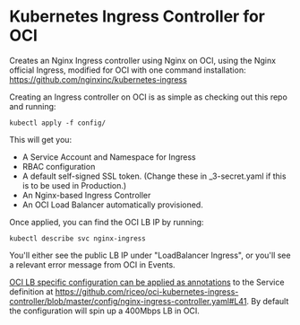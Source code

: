 # Kubernetes Ingress Controller for OCI

Creates an Nginx Ingress controller using Nginx on OCI, using the Nginx official Ingress, modified for OCI with one command installation: https://github.com/nginxinc/kubernetes-ingress 

Creating an Ingress controller on OCI is as simple as checking out this repo and running:

```
kubectl apply -f config/
```

This will get you:

* A Service Account and Namespace for Ingress
* RBAC configuration
* A default self-signed SSL token. (Change these in \_3-secret.yaml if this is to be used in Production.)
* An Nginx-based Ingress Controller
* An OCI Load Balancer automatically provisioned.

Once applied, you can find the OCI LB IP by running:

```
kubectl describe svc nginx-ingress
```

You'll either see the public LB IP under "LoadBalancer Ingress", or you'll see a relevant error message from OCI in Events.

[OCI LB specific configuration can be applied as annotations](https://github.com/oracle/oci-cloud-controller-manager/blob/master/docs/load-balancer-annotations.md) to the Service definition at https://github.com/riceo/oci-kubernetes-ingress-controller/blob/master/config/nginx-ingress-controller.yaml#L41. By default the configuration will spin up a 400Mbps LB in OCI. 
